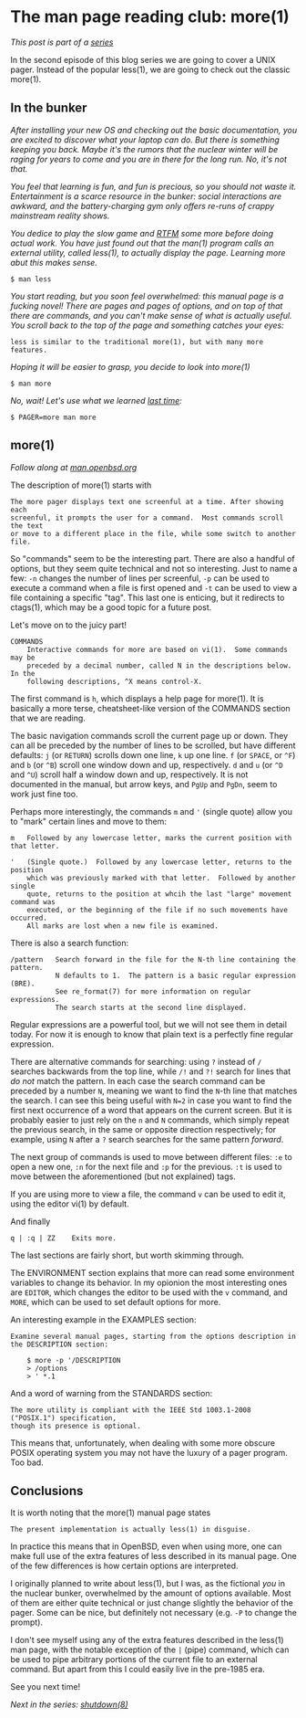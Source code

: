 # The man page reading club: more(1)

*This post is part of a [series](../../series)*

In the second episode of this blog series we are going to cover a UNIX
pager.  Instead of the popular less(1), we are going to check out the
classic more(1).

## In the bunker

*After installing your new OS and checking out the basic documentation,
you are excited to discover what your laptop can do. But there is
something keeping you back. Maybe it's the rumors that the nuclear
winter will be raging for years to come and you are in there for the
long run. No, it's not that.*

*You feel that learning is fun, and fun is precious, so you should not
waste it.  Entertainment is a scarce resource in the bunker: social
interactions are awkward, and the battery-charging gym only offers
re-runs of crappy mainstream reality shows.*

*You dedice to play the slow game and
[RTFM](https://en.wikipedia.org/wiki/RTFM) some more before doing actual
work. You have just found out that the man(1) program calls an external
utility, called less(1), to actually display the page. Learning more
abut this makes sense.*

```
$ man less
```

*You start reading, but you soon feel overwhelmed: this manual page is a
fucking novel! There are pages and pages of options, and on top of that
there are commands, and you can't make sense of what is actually useful.
You scroll back to the top of the page and something catches your eyes:*

```
less is similar to the traditional more(1), but with many more features.
```

*Hoping it will be easier to grasp, you decide to look into more(1)*

```
$ man more
```

*No, wait! Let's use what we learned [last time](../2022-05-29-man):*

```
$ PAGER=more man more
```

## more(1)

*Follow along at [man.openbsd.org](https://man.openbsd.org/OpenBSD-7.1/more)*

The description of more(1) starts with

```
The more pager displays text one screenful at a time. After showing each
screenful, it prompts the user for a command.  Most commands scroll the text
or move to a different place in the file, while some switch to another file.
```

So "commands" seem to be the interesting part. There are also a handful of
options, but they seem quite technical and not so interesting. Just to name
a few: `-n` changes the number of lines per screenful, `-p` can be used to
execute a command when a file is first opened and `-t` can be used to view
a file containing a specific "tag". This last one is enticing, but it
redirects to ctags(1), which may be a good topic for a future post.

Let's move on to the juicy part!

```
COMMANDS
	Interactive commands for more are based on vi(1).  Some commands may be
	preceded by a decimal number, called N in the descriptions below.  In the
	following descriptions, ^X means control-X.
```

The first command is `h`, which displays a help page for more(1). It is
basically a more terse, cheatsheet-like version of the COMMANDS section
that we are reading.

The basic navigation commands scroll the current page up or down. They can
all be preceded by the number of lines to be scrolled, but have different
defaults: `j` (or `RETURN`) scrolls down one line, `k` up one line. `f`
(or `SPACE`, or `^F`) and `b` (or `^B`) scroll one window down and up,
respectively. `d` and `u` (or `^D` and `^U`) scroll half a
window down and up, respectively. It is not documented in the manual, but
arrow keys, and `PgUp` and `PgDn`, seem to work just fine too.

Perhaps more interestingly, the commands `m` and `'` (single quote) allow
you to "mark" certain lines and move to them:

```
m	Followed by any lowercase letter, marks the current position with that letter.

'	(Single quote.)  Followed by any lowercase letter, returns to the position
	which was previously marked with that letter.  Followed by another single
	quote, returns to the position at whcih the last "large" movement command was
	executed, or the beginning of the file if no such movements have occurred.
	All marks are lost when a new file is examined.
```

There is also a search function:

```
/pattern   Search forward in the file for the N-th line containing the pattern.
           N defaults to 1.  The pattern is a basic regular expression (BRE).
           See re_format(7) for more information on regular expressions.
           The search starts at the second line displayed.
```

Regular expressions are a powerful tool, but we will not see them in detail
today. For now it is enough to know that plain text is a perfectly fine
regular expression.

There are alternative commands for searching: using `?` instead of `/`
searches backwards from the top line, while `/!` and `?!` search for lines
that *do not* match the pattern. In each case the search command can be
preceded by a number `N`, meaning we want to find the `N`-th line that
matches the search. I can see this being useful with `N=2` in case you
want to find the first next occurrence of a word that appears on the
current screen. But it is probably easier to just rely on the `n` and `N`
commands, which simply repeat the previous search, in the same or opposite
direction respectively; for example, using `N` after a `?` search searches
for the same pattern *forward*.

The next group of commands is used to move between different files: `:e`
to open a new one, `:n` for the next file and `:p` for the previous.
`:t` is used to move between the aforementioned (but not explained) tags.

If you are using more to view a file, the command `v` can be used to edit it,
using the editor vi(1) by default.

And finally

```
q | :q | ZZ    Exits more.
```

The last sections are fairly short, but worth skimming through.

The ENVIRONMENT section explains that more can read some environment
variables to change its behavior. In my opionion the most interesting
ones are `EDITOR`, which changes the editor to be used with the `v`
command, and `MORE`, which can be used to set default options for more.

An interesting example in the EXAMPLES section:

```
Examine several manual pages, starting from the options description in
the DESCRIPTION section:

	$ more -p '/DESCRIPTION
	> /options
	> ' *.1
```

And a word of warning from the STANDARDS section:

```
The more utility is compliant with the IEEE Std 1003.1-2008 ("POSIX.1") specification,
though its presence is optional.
```

This means that, unfortunately, when dealing with some more obscure POSIX
operating system you may not have the luxury of a pager program. Too bad.

## Conclusions

It is worth noting that the more(1) manual page states

```
The present implementation is actually less(1) in disguise.
```

In practice this means that in OpenBSD, even when using more, one can
make full use of the extra features of less described in its manual
page. One of the few differences is how certain options are interpreted.

I originally planned to write about less(1), but I was, as the fictional
*you* in the nuclear bunker, overwhelmed by the amount of options
available.  Most of them are either quite technical or just change
slightly the behavior of the pager. Some can be nice, but definitely
not necessary (e.g.  `-P` to change the prompt).

I don't see myself using any of the extra features described in the less(1)
man page, with the notable exception of the `|` (pipe) command, which 
can be used to pipe arbitrary portions of the current file to an external
command. But apart from this I could easily live in the pre-1985 era.

See you next time!

*Next in the series: [shutdown(8)](../2022-07-07-shutdown)*
